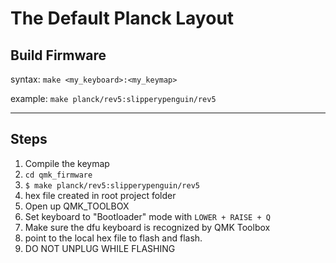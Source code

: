 # The Default Planck Layout


## Build Firmware
syntax:
`make <my_keyboard>:<my_keymap>`

example:
`make planck/rev5:slipperypenguin/rev5`

- - -
## Steps
1. Compile the keymap
  1. `cd qmk_firmware`
  2. `$ make planck/rev5:slipperypenguin/rev5`
  3. hex file created in root project folder
2. Open up QMK_TOOLBOX
3. Set keyboard to "Bootloader" mode with `LOWER + RAISE + Q`
4. Make sure the dfu keyboard is recognized by QMK Toolbox
5. point to the local hex file to flash and flash.
6. DO NOT UNPLUG WHILE FLASHING
